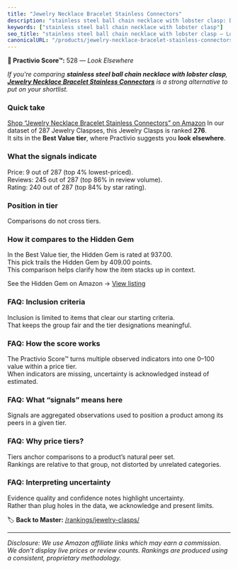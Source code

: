 ```yaml
---
title: "Jewelry Necklace Bracelet Stainless Connectors"
description: "stainless steel ball chain necklace with lobster clasp: Data-driven ranking using the Practivio Score™. Positioned by quality, value, demand, findability, mome…"
keywords: ["stainless steel ball chain necklace with lobster clasp"]
seo_title: "stainless steel ball chain necklace with lobster clasp — Look Elsewhere (2025)"
canonicalURL: "/products/jewelry-necklace-bracelet-stainless-connectors-B0DP4MS1YN/"
---
```


**🚫 Practivio Score™:** 528 — _Look Elsewhere_


*If you're comparing **stainless steel ball chain necklace with lobster clasp**, **[Jewelry Necklace Bracelet Stainless Connectors](https://www.amazon.com/dp/B0DP4MS1YN?tag=practivio-20)** is a strong alternative to put on your shortlist.*
### Quick take
[Shop “Jewelry Necklace Bracelet Stainless Connectors” on Amazon](https://www.amazon.com/dp/B0DP4MS1YN?tag=practivio-20)
In our dataset of 287 Jewelry Claspses, this Jewelry Clasps is ranked **276**.  
It sits in the **Best Value tier**, where Practivio suggests you **look elsewhere**.

### What the signals indicate
Price: 9 out of 287 (top 4% lowest-priced).  
Reviews: 245 out of 287 (top 86% in review volume).  
Rating: 240 out of 287 (top 84% by star rating).  

### Position in tier
Comparisons do not cross tiers.

### How it compares to the Hidden Gem
In the Best Value tier, the Hidden Gem is rated at 937.00.  
This pick trails the Hidden Gem by 409.00 points.  
This comparison helps clarify how the item stacks up in context.  

See the Hidden Gem on Amazon → [View listing](https://www.amazon.com/dp/B07VH4JMMQ?tag=practivio-20)

### FAQ: Inclusion criteria
Inclusion is limited to items that clear our starting criteria.  
That keeps the group fair and the tier designations meaningful.

### FAQ: How the score works
The Practivio Score™ turns multiple observed indicators into one 0–100 value within a price tier.  
When indicators are missing, uncertainty is acknowledged instead of estimated.

### FAQ: What “signals” means here
Signals are aggregated observations used to position a product among its peers in a given tier.

### FAQ: Why price tiers?
Tiers anchor comparisons to a product’s natural peer set.  
Rankings are relative to that group, not distorted by unrelated categories.

### FAQ: Interpreting uncertainty
Evidence quality and confidence notes highlight uncertainty.  
Rather than plug holes in the data, we acknowledge and present limits.


🏷️ **Back to Master:** [/rankings/jewelry-clasps/](/rankings/jewelry-clasps/)

---
_Disclosure: We use Amazon affiliate links which may earn a commission. We don’t display live prices or review counts. Rankings are produced using a consistent, proprietary methodology._
